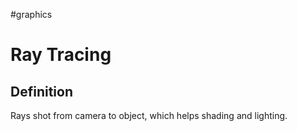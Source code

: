 
#graphics 

# Ray Tracing

## Definition

Rays shot from camera to object, which helps shading and lighting.